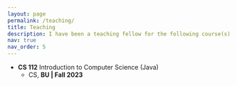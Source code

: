 ```yaml
---
layout: page
permalink: /teaching/
title: Teaching
description: I have been a teaching fellow for the following course(s)
nav: true
nav_order: 5
---
```


- <b>CS 112</b> Introduction to Computer Science (Java)
    - CS, <b> BU | Fall 2023 </b>
